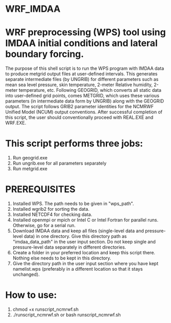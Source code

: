 # WRF_IMDAA
# WRF preprocessing (WPS) tool using IMDAA initial conditions and lateral boundary forcing.

The purpose of this shell script is to run the WPS program with IMDAA data to produce metgrid output files at user-defined intervals. This generates separate intermediate files (by UNGRIB) for different parameters such as mean sea level pressure, skin temperature, 2-meter Relative humidity, 2-meter temperature, etc. Following GEOGRID, which converts all static data into user-defined grid points, comes METGRID, which uses these various parameters (in intermediate data form by UNGRIB) along with the GEOGRID output. The script follows GRIB2 parameter identities for the NCMRWF Unified Model (NCUM) output conventions. After successful completion of this script, the user should conventionally proceed with REAL.EXE and WRF.EXE.

# This script performs three jobs:
1. Run geogrid.exe
2. Run ungrib.exe for all parameters separately
3. Run metgrid.exe

# PREREQUISITES
1. Installed WPS. The path needs to be given in "wps_path".
2. Installed wgrib2 for sorting the data.
3. Installed NETCDF4 for checking data.
4. Installed openmpi or mpich or Intel C or Intel Fortran for parallel runs. Otherwise, go for a serial run.
5. Download IMDAA data and keep all files (single-level data and pressure-level data) in one directory. Give this directory path as "imdaa_data_path" in the user input section. Do not keep single and pressure-level data separately in different directories.
6. Create a folder in your preferred location and keep this script there. Nothing else needs to be kept in this directory.
7. Give the directory path in the user input section where you have kept namelist.wps (preferably in a different location so that it stays unchanged).

# How to use:
1. chmod +x runscript_ncmrwf.sh
2. ./runscript_ncmrwf.sh or bash runscript_ncmrwf.sh
